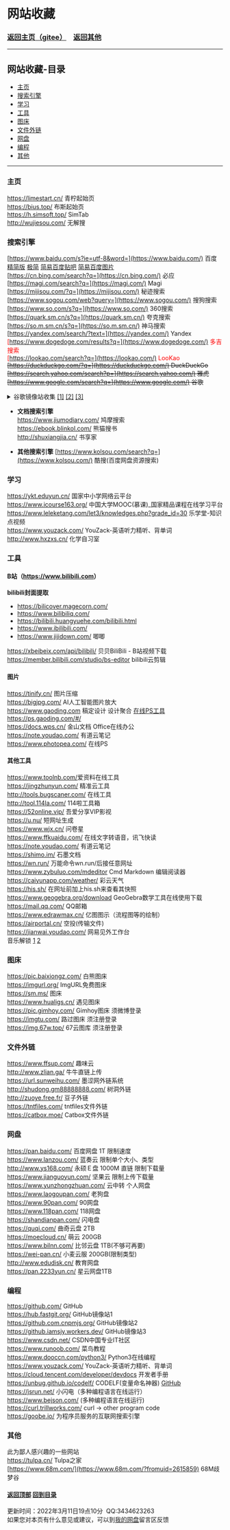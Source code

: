 # <span id="title">网站收藏</span>

### <span id="begin">[返回主页](https://xkk1.github.io/)[（gitee）](https://xkk2.gitee.io/)&emsp;[返回其他](https://xkk1.github.io/other/)</span>

---

## <span id="content">网站收藏-目录</span>
+ [主页](#主页)
+ [搜索引擎](#搜索引擎)
+ [学习](#study)
+ [工具](#tool)
+ [图床](#图床)
+ [文件外链](#文件外链)
+ [网盘](#网盘)
+ [编程](#program)
+ [其他](#other)

---

### <span id="主页">主页</span>
<https://limestart.cn/> 青柠起始页<!--<https://a.maorx.cn/>-->  
<https://bius.top/> 布斯起始页  
<https://h.simsoft.top/> SimTab  
<http://wujiesou.com/> 无解搜  

### <span id="搜索引擎">搜索引擎</span>
[https://www.baidu.com/s?ie=utf-8&word=](https://www.baidu.com/) 百度 [精简版](https://m.baidu.com/?pu=sz@1321_480) [极简](https://m.baidu.com/?pu=sz@1330_640) [简易百度贴吧](https://tieba.baidu.com/mo/q---64659F94BB1F8A1C07A4FA3FFF91F6A0:FG=1-,sz@176_208-1-1-0--2/m) [简易百度图片](https://image.baidu.com/search/wisemidresult?word=%E7%99%BE%E5%BA%A6&tn=wisemidresult)  
[https://cn.bing.com/search?q=](https://cn.bing.com/) 必应  
[https://magi.com/search?q=](https://magi.com/) Magi  
[https://mijisou.com/?q=](https://mijisou.com/) 秘迹搜索  
[https://www.sogou.com/web?query=](https://www.sogou.com/) 搜狗搜索  
[https://www.so.com/s?q=](https://www.so.com/) 360搜索  
[https://quark.sm.cn/s?q=](https://quark.sm.cn/) 夸克搜索  
[https://so.m.sm.cn/s?q=](https://so.m.sm.cn/) 神马搜索  
[https://yandex.com/search/?text=](https://yandex.com/) Yandex   
<font color="red">
[https://www.dogedoge.com/results?q=](https://www.dogedoge.com/) 多吉搜索   
[https://lookao.com/search?q=](https://lookao.com/) LooKao  
</font> 
~~[https://duckduckgo.com/?q=](https://duckduckgo.com/) DuckDuckGo~~  
~~[https://search.yahoo.com/search?p=](https://search.yahoo.com/) 雅虎~~  
~~[https://www.google.com/search?q=](https://www.google.com/) 谷歌~~  
<details>
<summary>
谷歌镜像站收集 <a href="https://www.library.ac.cn/" target="_blank">[1]</a> <a href="https://jia110.github.io/" target="_blank">[2]</a> <a href="https://tool.yovisun.com/gs/" target="_blank">[3]</a>
</summary>
&emsp;&emsp;<a href="https://achelois.shuu.cf/" target="_blank">https://achelois.shuu.cf/search?q=</a> 谷歌镜像站1
<br>
&emsp;&emsp;<a href="https://go-xyz.xyz/" target="_blank">https://go-xyz.xyz/search?q=</a> 谷歌镜像站2
<br>
&emsp;&emsp;<a href="https://diana.shuu.cf/extdomains/www.google.com.hk/" target="_blank">https://diana.shuu.cf/extdomains/www.google.com.hk/search?q=</a> 谷歌镜像站3
<br>
&emsp;&emsp;<a href="https://ceres.shuu.cf/extdomains/www.google.com.hk/" target="_blank">https://ceres.shuu.cf/extdomains/www.google.com.hk/search?q=</a> 谷歌镜像站4
<br>
&emsp;&emsp;<a href="https://mars.shuu.cf/extdomains/www.google.com.hk/" target="_blank">https://mars.shuu.cf/extdomains/www.google.com.hk/search?q=</a> 谷歌镜像站5
<br>
&emsp;&emsp;<a href="https://aiolos.shuu.cf/extdomains/www.google.co.jp/" target="_blank">https://aiolos.shuu.cf/extdomains/www.google.co.jp/search?q=</a> 谷歌镜像站6
<br>
&emsp;&emsp;<a href="http://so.baqkft.top/" target="_blank">http://so.baqkft.top/search?q=</a> 谷歌镜像站7
<br>
&emsp;&emsp;<a href="https://www.google-fix.com/" target="_blank">https://www.google-fix.com/search?q=</a> 谷歌镜像站8
<br>
&emsp;&emsp;<a href="https://v.icmy.cc/" target="_blank">https://v.icmy.cc/</a> 谷歌镜像站9
<br>
&emsp;&emsp;<a href="https://anemoi.shuu.cf/extdomains/www.google.com.sg/" target="_blank">https://anemoi.shuu.cf/extdomains/www.google.com.sg/search?q=</a> 谷歌镜像站10
<br>
&emsp;&emsp;<a href="https://aether.shuu.cf/extdomains/www.google.com.sg/" target="_blank">https://aether.shuu.cf/extdomains/www.google.com.sg/search?q=</a> 谷歌镜像站11
<br>
&emsp;&emsp;<a href="https://alectrona.shuu.cf/extdomains/www.google.co.jp/" target="_blank">https://alectrona.shuu.cf/extdomains/www.google.co.jp/search?q=</a> 谷歌镜像站12
<br>
&emsp;&emsp;<a href="https://juno.shuu.cf/extdomains/www.google.com.hk/" target="_blank">https://juno.shuu.cf/extdomains/www.google.com.hk/search?q=</a> 谷歌镜像站13
<br>
&emsp;&emsp;<a href="https://search.iwiki.uk/extdomains/www.google.com.hk/" target="_blank">https://search.iwiki.uk/extdomains/www.google.com.hk/search?q=</a> 谷歌镜像站14
<br>
&emsp;&emsp;<a href="https://g20.i-research.edu.eu.org/" target="_blank">https://g20.i-research.edu.eu.org/search?q=</a> 谷歌镜像站15
<br>
&emsp;&emsp;<a href="https://g.luoyelusheng.com/" target="_blank">https://g.luoyelusheng.com/</a> 谷歌镜像站16
<br>
&emsp;&emsp;<a href="http://www.google.cn.ua/" target="_blank">http://www.google.cn.ua/search?q=</a> 谷歌镜像站17
<br>
&emsp;&emsp;<a href="https://g3.luciaz.me/" target="_blank">https://g3.luciaz.me/search?q=</a> 谷歌镜像站18 其中一个问发帖量最大的版块，答案为：心灵之约"
<br>
&emsp;&emsp;<a href="https://g.luciaz.me/" target="_blank">https://g.luciaz.me/search?q=</a> 谷歌镜像站19 其中一个问发帖量最大的版块，答案为：心灵之约"
<br>
&emsp;&emsp;<a href="https://so.niostack.com/" target="_blank">https://so.niostack.com/search?q=</a> 谷歌变种1
<br>
&emsp;&emsp;<a href="https://g.vovososo.com/" target="_blank">https://g.vovososo.com/search?q=</a> 谷歌变种2
<br>
&emsp;&emsp;<a href="https://www.sanzhima.com/" target="_blank">https://www.sanzhima.com/search?q=</a> 谷歌变种3
<br>
</details>

- **文档搜索引擎**  
<https://www.jiumodiary.com/> 鸠摩搜索  
<https://ebook.blinkol.com/> 熊猫搜书  
<http://shuxiangjia.cn/> 书享家  

- **其他搜索引擎**
[https://www.kolsou.com/search?q=](https://www.kolsou.com/) 酷搜(百度网盘资源搜索)  

### <span id="study">学习</span>
<https://ykt.eduyun.cn/> 国家中小学网络云平台  
<https://www.icourse163.org/> 中国大学MOOC(慕课)_国家精品课程在线学习平台  
<https://www.leleketang.com/let3/knowledges.php?grade_id=30> 乐学堂-知识点视频  
<https://www.youzack.com/> YouZack-英语听力精听、背单词  
<http://www.hxzxs.cn/> 化学自习室  


### <span id="tool">工具</span>
#### B站（<https://www.bilibili.com>）
__bilibili封面提取__  
- <https://bilicover.magecorn.com/>  
- <https://www.bilibiliq.com/>  
- <https://bilibili.huangyuehe.com/bilibili.html>  
- <https://www.ibilibili.com/>  
- <https://www.jijidown.com/> 唧唧  

<https://xbeibeix.com/api/bilibili/> 贝贝BiliBili - B站视频下载 
<https://member.bilibili.com/studio/bs-editor> bilibili云剪辑  

#### 图片
<https://tinify.cn/> 图片压缩  
<https://bigjpg.com/> AI人工智能图片放大  
<https://www.gaoding.com> 稿定设计 设计聚合 [在线PS工具https://ps.gaoding.com/#/](https://ps.gaoding.com/#/)  
<https://docs.wps.cn/> 金山文档 Office在线办公  
<https://note.youdao.com/> 有道云笔记  
<https://www.photopea.com/> 在线PS  
#### 其他工具  
<https://www.toolnb.com/>爱资料在线工具  
<https://jingzhunyun.com/> 精准云工具  
<http://tools.bugscaner.com/> 在线工具  
<http://tool.114la.com/> 114啦工具箱  
<https://52online.vip/> 吾爱分享VIP影视  
<https://u.nu/> 短网址生成  
<https://www.wjx.cn/> 问卷星  
<https://www.ffkuaidu.com/> 在线文字转语音，讯飞快读  
<https://note.youdao.com/> 有道云笔记  
<https://shimo.im/> 石墨文档  
<https://wn.run/> 万能命令wn.run/后接任意网址  
<https://www.zybuluo.com/mdeditor> Cmd Markdown 编辑阅读器  
<https://caiyunapp.com/weather/> 彩云天气  
<https://his.sh/> 在网址前加上his.sh来查看其快照  
<https://www.geogebra.org/download> GeoGebra数学工具在线使用下载  
<https://mail.qq.com/> QQ邮箱  
<https://www.edrawmax.cn/> 亿图图示（流程图等的绘制）  
<https://airportal.cn/> 空投(传输文件)  
<https://jianwai.youdao.com/> 网易见外工作台  
音乐解锁 [1](http://unlock.nkeji.cn/) [2](http://qqlogin.com/unlock/)    

### <span id="图床">图床</span>
<https://pic.baixiongz.com/> 白熊图床  
<https://imgurl.org/> ImgURL免费图床  
<https://sm.ms/> 图床  
<https://www.hualigs.cn/> 遇见图床  
<https://pic.gimhoy.com/> Gimhoy图床 须微博登录  
<https://imgtu.com/> 路过图床 须注册登录  
<https://img.67w.top/> 67云图库 须注册登录  

### <span id="文件外链">文件外链</span>
<!--<http://up.ly93.cc/> 文件直链平台  -->
<https://www.ffsup.com/> 趣味云  
<http://www.zlian.ga/> 牛牛直链上传  
<https://url.sunweihu.com/> 墨涩网外链系统  
<http://shudong.gm88888888.com/> 树洞外链  
<http://zuoye.free.fr/> 豆子外链  
<https://tntfiles.com/> tntfiles文件外链  
<https://catbox.moe/> Catbox文件外链  

### <span id="网盘">网盘</span>
<https://pan.baidu.com/> 百度网盘 1T 限制速度  
<https://www.lanzou.com/> 蓝奏云 限制单个大小、类型  
<http://www.ys168.com/> 永硕Ｅ盘 1000M 直链 限制下载量  
<https://www.jianguoyun.com/> 坚果云 限制上传下载量  
<https://www.yunzhongzhuan.com/> 云中转 个人网盘  
<https://www.laogoupan.com/> 老狗盘  
<https://www.90pan.com/> 90网盘  
<https://www.118pan.com/> 118网盘  
<https://shandianpan.com/> 闪电盘  
<https://quqi.com/> 曲奇云盘 2TB  
<https://moecloud.cn/> 萌云 200GB  
<https://www.bilnn.com/> 比邻云盘 1TB(不够可再要)  
<https://wei-pan.cn/> 小麦云服 200GB(限制类型)  
<http://www.edudisk.cn/> 教育网盘  
<https://pan.2233yun.cn/> 星云网盘1TB  

### <span id="program">编程</span>
<https://github.com/> GitHub  
<https://hub.fastgit.org/> GitHub镜像站1  
<https://github.com.cnpmjs.org/> GitHub镜像站2  
<https://github.iamsjy.workers.dev/> GitHub镜像站3  
<https://www.csdn.net/> CSDN中国专业IT社区  
<https://www.runoob.com/> 菜鸟教程  
<https://www.dooccn.com/python3/> Python3在线编程  
<https://www.youzack.com/> YouZack-英语听力精听、背单词  
<https://cloud.tencent.com/developer/devdocs> 开发者手册  
<https://unbug.github.io/codelf/> CODELF(变量命名神器) [GitHub](https://github.com/unbug/codelf)  
<https://jsrun.net/> 小闪电（多种编程语言在线运行）  
<https://www.bejson.com/> (多种编程语言在线运行)  
<https://curl.trillworks.com/> curl -> other program code  
<https://goobe.io/> 为程序员服务的互联网搜索引擎  

### <span id="other">其他</span>
此为鄙人感兴趣的一些网站  
<https://tulpa.cn/> Tulpa之家  
[https://www.68m.com/](https://www.68m.com/?fromuid=2615859) 68M歧梦谷  

#### [返回顶部](#begin) [回到目录](#content)  
<span id="end">更新时间：2022年3月11日19点10分&nbsp;&nbsp;QQ:3434623263<br>如果您对本页有什么意见或建议，可以到[我的网盘](http://xiaokuku.ys168.com/)留言区反馈<span>
